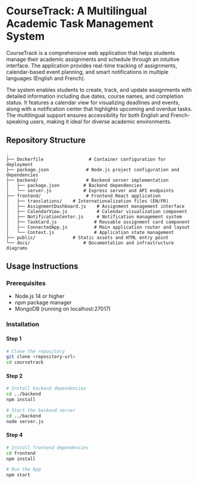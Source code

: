 # CourseTrack: A Multilingual Academic Task Management System

CourseTrack is a comprehensive web application that helps students manage their academic assignments and schedule through an intuitive interface. The application provides real-time tracking of assignments, calendar-based event planning, and smart notifications in multiple languages (English and French).

The system enables students to create, track, and update assignments with detailed information including due dates, course names, and completion status. It features a calendar view for visualizing deadlines and events, along with a notification center that highlights upcoming and overdue tasks. The multilingual support ensures accessibility for both English and French-speaking users, making it ideal for diverse academic environments.

## Repository Structure
```
.
├── Dockerfile                 # Container configuration for deployment
├── package.json              # Node.js project configuration and dependencies
├── backend/                  # Backend server implementation
│   ├── package.json         # Backend dependencies
│   └── server.js            # Express server and API endpoints
├── frontend/                 # Frontend React application
│   ├── translations/    # Internationalization files (EN/FR)
│   ├── AssignmentDashboard.js    # Assignment management interface
│   ├── CalendarView.js           # Calendar visualization component
│   ├── NotificationCenter.js     # Notification management system
│   ├── TaskCard.js              # Reusable assignment card component
│   ├── ConnectedApp.js          # Main application router and layout
│   └── Context.js               # Application state management
├── public/              # Static assets and HTML entry point
└── docs/                    # Documentation and infrastructure diagrams
```

## Usage Instructions
### Prerequisites
- Node.js 14 or higher
- npm package manager
- MongoDB (running on localhost:27017)

### Installation
#### Step 1
```bash
# Clone the repository
git clone <repository-url>
cd coursetrack

```

#### Step 2
```bash
# Install backend dependencies
cd ../backend
npm install

# Start the backend server
cd ../backend
node server.js
```
#### Step 4
```bash
# Install frontend dependencies
cd frontend
npm install

# Run the App
npm start

```
